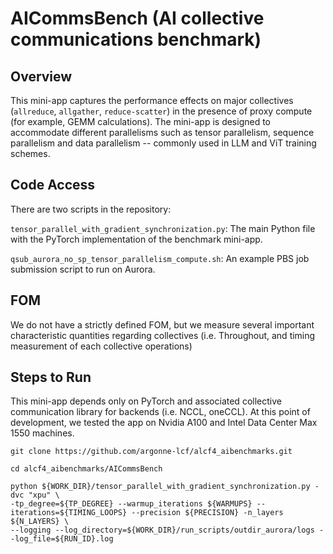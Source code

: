 
# AICommsBench (AI collective communications benchmark)

## Overview 

This mini-app captures the performance effects on major collectives (`allreduce`,
`allgather`, `reduce-scatter`) in the presence of proxy compute (for example, 
GEMM calculations). The mini-app is designed to accommodate different 
parallelisms such as tensor parallelism, sequence parallelism and data 
parallelism -- commonly used in LLM and ViT training schemes.

## Code Access

There are two scripts in the repository:

`tensor_parallel_with_gradient_synchronization.py`: The main Python file with 
the PyTorch implementation of the benchmark mini-app.

`qsub_aurora_no_sp_tensor_parallelism_compute.sh`: An example PBS job submission
script to run on Aurora.

## FOM

We do not have a strictly defined FOM, but we measure several important 
characteristic quantities regarding collectives (i.e. Throughout, and timing 
measurement of each collective operations)

## Steps to Run

This mini-app depends only on PyTorch and associated collective communication 
library for backends (i.e. NCCL, oneCCL). At this point of development, we 
tested the app on Nvidia A100 and Intel Data Center Max 1550 machines.

```
git clone https://github.com/argonne-lcf/alcf4_aibenchmarks.git

cd alcf4_aibenchmarks/AICommsBench

python ${WORK_DIR}/tensor_parallel_with_gradient_synchronization.py -dvc "xpu" \
-tp_degree=${TP_DEGREE} --warmup_iterations ${WARMUPS} --iterations=${TIMING_LOOPS} --precision ${PRECISION} -n_layers ${N_LAYERS} \
--logging --log_directory=${WORK_DIR}/run_scripts/outdir_aurora/logs --log_file=${RUN_ID}.log
```


